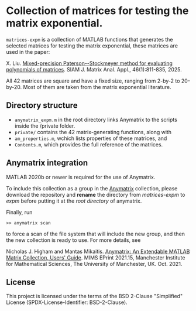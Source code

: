 # Collection of matrices for testing the matrix exponential.

`matrices-expm` is a collection of MATLAB functions that generates the selected matrices for testing the matrix exponential, these matrices are used in the paper:

X. Liu. [Mixed-precision Paterson--Stockmeyer method for evaluating polynomials of matrices](https://epubs.siam.org/doi/10.1137/24M1675734). SIAM J. Matrix Anal. Appl., 46(1):811-835, 2025.

All 42 matrices are square and have a fixed size, ranging from 2-by-2 to 20-by-20. Most of them are taken from the matrix exponential literature.


## Directory structure

- `anymatrix_expm.m` in the root directory links Anymatrix to the scripts inside the /private folder.
- `private/` contains the 42 matrix-generating functions, along with
- `am_properties.m`, wchich lists properties of these matrices, and
- `Contents.m`, which provides the full reference of the matrices.


## Anymatrix integration

MATLAB 2020b or newer is required for the use of Anymatrix.

To include this collection as a group in the [Anymatrix](https://github.com/mmikaitis/anymatrix) collection, please download the repository and **rename** the directory from *matrices-expm* to *expm* before putting it at the *root directory* of anymatrix.

Finally, run

```
>> anymatrix scan
```

to force a scan of the file system that will include the new group, and then the new collection is ready to use. 
For more details, see

Nicholas J. Higham and Mantas Mikaitis. [Anymatrix: An Extendable MATLAB Matrix Collection, Users' Guide](https://eprints.maths.manchester.ac.uk/2834/). MIMS EPrint 2021.15, Manchester Institute for Mathematical Sciences, The University of Manchester, UK. Oct. 2021.


## License

This project is licensed under the terms of the BSD 2-Clause "Simplified" License (SPDX-License-Identifier: BSD-2-Clause).